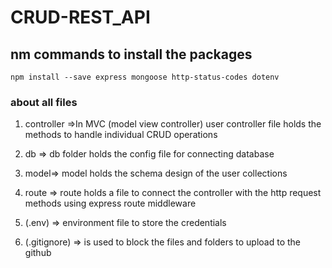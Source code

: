 # CRUD-REST_API

## nm commands to install the packages

`npm install --save express mongoose http-status-codes dotenv`

### about all files

1. controller =>In MVC (model view controller) user controller file holds the methods to handle individual CRUD operations

2. db => db folder holds the config file for connecting database

3. model=> model holds the schema design of the user collections

4. route => route holds a file to connect the controller with the http request methods using express route middleware

5. (.env) => environment file to store the credentials

6. (.gitignore) => is used to block the files and folders to upload to the github